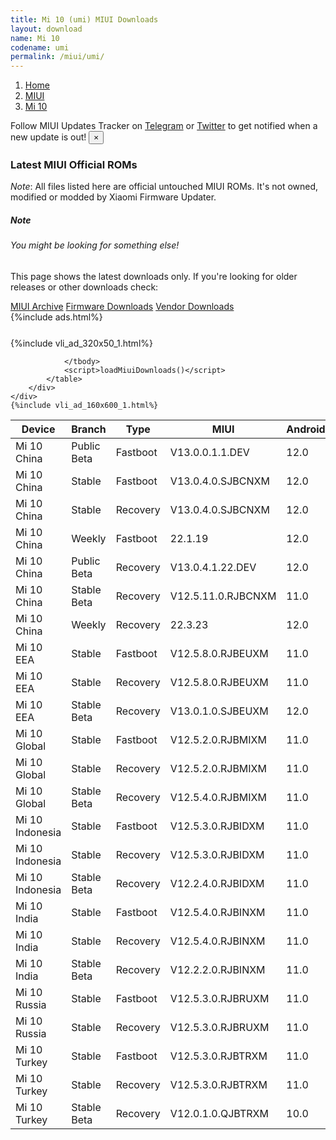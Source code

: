 ```yaml
---
title: Mi 10 (umi) MIUI Downloads
layout: download
name: Mi 10
codename: umi
permalink: /miui/umi/
---
```

<nav aria-label="breadcrumb">
    <ol class="breadcrumb">
        <li class="breadcrumb-item"><a href="/">Home</a></li>
        <li class="breadcrumb-item"><a href="/miui/">MIUI</a></li>
        <li class="breadcrumb-item active" aria-current="page"><a href="/miui/umi/">Mi 10</a></li>
    </ol>
</nav>
<div class="alert alert-primary alert-dismissible fade show" role="alert">
    Follow MIUI Updates Tracker on <a href="https://t.me/MIUIUpdatesTracker" class="alert-link">Telegram</a>
     or <a href="https://twitter.com/MiFwUpdater" class="alert-link">Twitter</a> to get notified when a new update is out!
    <button type="button" class="close" data-dismiss="alert" aria-label="Close">
        <span aria-hidden="true">&times;</span>
    </button>
</div>

### Latest MIUI Official ROMs
*Note*: All files listed here are official untouched MIUI ROMs. It's not owned, modified or modded by Xiaomi Firmware Updater.
<div class="card">
  <div class="card-body">
    <h5 class="card-title">Note</h5>
    <h6 class="card-subtitle mb-2 text-muted">You might be looking for something else!</h6>
    <p class="card-text">This page shows the latest downloads only.
     If you're looking for older releases or other downloads check:</p>
    <a href="/archive/miui/umi/" class="card-link">MIUI Archive</a>
    <a href="/firmware/umi/" class="card-link">Firmware Downloads</a>
    <a href="/vendor/umi/" class="card-link">Vendor Downloads</a>
  </div>
</div>
{%include ads.html%}
<div class="row justify-content-center">
    <div class="col-10">
        <div class="table-responsive-md" style="margin-top: 25px;">
            {%include vli_ad_320x50_1.html%}
            <table id="miui" class="display dt-responsive nowrap compact table table-striped table-hover table-sm">
                <thead class="thead-dark">
                    <tr>
                        <th data-ref="device">Device</th>
                        <th data-ref="branch">Branch</th>
                        <th data-ref="type">Type</th>
                        <th data-ref="miui">MIUI</th>
                        <th data-ref="android">Android</th>
                        <th data-ref="size">Size</th>
                        <th data-ref="size">Date</th>
                        <th data-ref="link">Link</th>
                    </tr>
                </thead>
                <tbody>
                <tr><td>Mi 10 China</td><td>Public Beta</td><td>Fastboot</td><td>V13.0.0.1.1.DEV</td><td>12.0</td><td>5.0 GB</td><td>2022-01-14</td><td><a href="/miui/umi/public beta/V13.0.0.1.1.DEV/">Download</a></td></tr>
<tr><td>Mi 10 China</td><td>Stable</td><td>Fastboot</td><td>V13.0.4.0.SJBCNXM</td><td>12.0</td><td>5.3 GB</td><td>2022-03-09</td><td><a href="/miui/umi/stable/V13.0.4.0.SJBCNXM/">Download</a></td></tr>
<tr><td>Mi 10 China</td><td>Stable</td><td>Recovery</td><td>V13.0.4.0.SJBCNXM</td><td>12.0</td><td>4.5 GB</td><td>2022-03-15</td><td><a href="/miui/umi/stable/V13.0.4.0.SJBCNXM/">Download</a></td></tr>
<tr><td>Mi 10 China</td><td>Weekly</td><td>Fastboot</td><td>22.1.19</td><td>12.0</td><td>5.4 GB</td><td>2022-01-19</td><td><a href="/miui/umi/weekly/22.1.19/">Download</a></td></tr>
<tr><td>Mi 10 China</td><td>Public Beta</td><td>Recovery</td><td>V13.0.4.1.22.DEV</td><td>12.0</td><td>4.6 GB</td><td>2022-04-01</td><td><a href="/miui/umi/public beta/V13.0.4.1.22.DEV/">Download</a></td></tr>
<tr><td>Mi 10 China</td><td>Stable Beta</td><td>Recovery</td><td>V12.5.11.0.RJBCNXM</td><td>11.0</td><td>4.0 GB</td><td>2021-12-22</td><td><a href="/miui/umi/stable beta/V12.5.11.0.RJBCNXM/">Download</a></td></tr>
<tr><td>Mi 10 China</td><td>Weekly</td><td>Recovery</td><td>22.3.23</td><td>12.0</td><td>4.7 GB</td><td>2022-03-24</td><td><a href="/miui/umi/weekly/22.3.23/">Download</a></td></tr>
<tr><td>Mi 10 EEA</td><td>Stable</td><td>Fastboot</td><td>V12.5.8.0.RJBEUXM</td><td>11.0</td><td>5.3 GB</td><td>2022-01-20</td><td><a href="/miui/umi/stable/V12.5.8.0.RJBEUXM/">Download</a></td></tr>
<tr><td>Mi 10 EEA</td><td>Stable</td><td>Recovery</td><td>V12.5.8.0.RJBEUXM</td><td>11.0</td><td>3.3 GB</td><td>2022-01-26</td><td><a href="/miui/umi/stable/V12.5.8.0.RJBEUXM/">Download</a></td></tr>
<tr><td>Mi 10 EEA</td><td>Stable Beta</td><td>Recovery</td><td>V13.0.1.0.SJBEUXM</td><td>12.0</td><td>3.7 GB</td><td>2022-03-21</td><td><a href="/miui/umi/stable beta/V13.0.1.0.SJBEUXM/">Download</a></td></tr>
<tr><td>Mi 10 Global</td><td>Stable</td><td>Fastboot</td><td>V12.5.2.0.RJBMIXM</td><td>11.0</td><td>5.1 GB</td><td>2021-07-07</td><td><a href="/miui/umi/stable/V12.5.2.0.RJBMIXM/">Download</a></td></tr>
<tr><td>Mi 10 Global</td><td>Stable</td><td>Recovery</td><td>V12.5.2.0.RJBMIXM</td><td>11.0</td><td>3.2 GB</td><td>2021-07-16</td><td><a href="/miui/umi/stable/V12.5.2.0.RJBMIXM/">Download</a></td></tr>
<tr><td>Mi 10 Global</td><td>Stable Beta</td><td>Recovery</td><td>V12.5.4.0.RJBMIXM</td><td>11.0</td><td>3.3 GB</td><td>2022-03-04</td><td><a href="/miui/umi/stable beta/V12.5.4.0.RJBMIXM/">Download</a></td></tr>
<tr><td>Mi 10 Indonesia</td><td>Stable</td><td>Fastboot</td><td>V12.5.3.0.RJBIDXM</td><td>11.0</td><td>5.2 GB</td><td>2022-02-15</td><td><a href="/miui/umi/stable/V12.5.3.0.RJBIDXM/">Download</a></td></tr>
<tr><td>Mi 10 Indonesia</td><td>Stable</td><td>Recovery</td><td>V12.5.3.0.RJBIDXM</td><td>11.0</td><td>3.4 GB</td><td>2022-02-28</td><td><a href="/miui/umi/stable/V12.5.3.0.RJBIDXM/">Download</a></td></tr>
<tr><td>Mi 10 Indonesia</td><td>Stable Beta</td><td>Recovery</td><td>V12.2.4.0.RJBIDXM</td><td>11.0</td><td>3.1 GB</td><td>2021-03-19</td><td><a href="/miui/umi/stable beta/V12.2.4.0.RJBIDXM/">Download</a></td></tr>
<tr><td>Mi 10 India</td><td>Stable</td><td>Fastboot</td><td>V12.5.4.0.RJBINXM</td><td>11.0</td><td>4.0 GB</td><td>2021-11-04</td><td><a href="/miui/umi/stable/V12.5.4.0.RJBINXM/">Download</a></td></tr>
<tr><td>Mi 10 India</td><td>Stable</td><td>Recovery</td><td>V12.5.4.0.RJBINXM</td><td>11.0</td><td>3.3 GB</td><td>2021-11-23</td><td><a href="/miui/umi/stable/V12.5.4.0.RJBINXM/">Download</a></td></tr>
<tr><td>Mi 10 India</td><td>Stable Beta</td><td>Recovery</td><td>V12.2.2.0.RJBINXM</td><td>11.0</td><td>3.0 GB</td><td>2020-12-04</td><td><a href="/miui/umi/stable beta/V12.2.2.0.RJBINXM/">Download</a></td></tr>
<tr><td>Mi 10 Russia</td><td>Stable</td><td>Fastboot</td><td>V12.5.3.0.RJBRUXM</td><td>11.0</td><td>5.0 GB</td><td>2021-11-21</td><td><a href="/miui/umi/stable/V12.5.3.0.RJBRUXM/">Download</a></td></tr>
<tr><td>Mi 10 Russia</td><td>Stable</td><td>Recovery</td><td>V12.5.3.0.RJBRUXM</td><td>11.0</td><td>3.4 GB</td><td>2021-11-26</td><td><a href="/miui/umi/stable/V12.5.3.0.RJBRUXM/">Download</a></td></tr>
<tr><td>Mi 10 Turkey</td><td>Stable</td><td>Fastboot</td><td>V12.5.3.0.RJBTRXM</td><td>11.0</td><td>4.8 GB</td><td>2021-11-19</td><td><a href="/miui/umi/stable/V12.5.3.0.RJBTRXM/">Download</a></td></tr>
<tr><td>Mi 10 Turkey</td><td>Stable</td><td>Recovery</td><td>V12.5.3.0.RJBTRXM</td><td>11.0</td><td>3.4 GB</td><td>2021-11-25</td><td><a href="/miui/umi/stable/V12.5.3.0.RJBTRXM/">Download</a></td></tr>
<tr><td>Mi 10 Turkey</td><td>Stable Beta</td><td>Recovery</td><td>V12.0.1.0.QJBTRXM</td><td>10.0</td><td>2.9 GB</td><td>2020-08-06</td><td><a href="/miui/umi/stable beta/V12.0.1.0.QJBTRXM/">Download</a></td></tr>

                </tbody>
                <script>loadMiuiDownloads()</script>
            </table>
        </div>
    </div>
    {%include vli_ad_160x600_1.html%}
</div>
